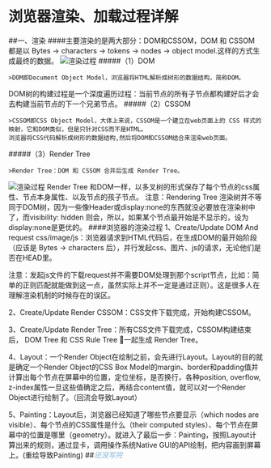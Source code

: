 # 浏览器渲染、加载过程详解
##一、渲染
####主要渲染的是两大部分：DOM和CSSOM，DOM 和 CSSOM 都是以 Bytes → characters → tokens → nodes → object model.这样的方式生成最终的数据。
![渲染过程](http://delai.me/code/content/images/2016/01/full-process.png?_=5152072)
#####（1）DOM
```
>DOM即Document Object Model，浏览器将HTML解析成树形的数据结构，简称DOM。
```
DOM树的构建过程是一个深度遍历过程：当前节点的所有子节点都构建好后才会去构建当前节点的下一个兄弟节点。
#####（2）CSSOM
```
>CSSOM即CSS Object Model，大体上来说，CSSOM是一个建立在web页面上的 CSS 样式的映射，它和DOM类似，但是只针对CSS而不是HTML。
浏览器将CSS代码解析成树形的数据结构,然后将DOM和CSSOM结合来渲染web页面。
```
#####（3）Render Tree
```
>Render Tree：DOM 和 CSSOM 合并后生成 Render Tree。
```
![渲染过程](http://delai.me/code/content/images/2016/01/render-tree-construction.png?_=5152072)
Render Tree 和DOM一样，以多叉树的形式保存了每个节点的css属性、节点本身属性、以及节点的孩子节点。
注意：Rendering Tree 渲染树并不等同于DOM树，因为一些像Header或display:none的东西就没必要放在渲染树中了，而visibility: hidden 则会，所以，如果某个节点最开始是不显示的，设为display:none是更优的。
####浏览器的渲染过程
1、Create/Update DOM And request css/image/js：浏览器请求到HTML代码后，在生成DOM的最开始阶段（应该是 Bytes → characters 后），并行发起css、图片、js的请求，无论他们是否在HEAD里。

注意：发起js文件的下载request并不需要DOM处理到那个script节点，比如：简单的正则匹配就能做到这一点，虽然实际上并不一定是通过正则）。这是很多人在理解渲染机制的时候存在的误区。

2、Create/Update Render CSSOM：CSS文件下载完成，开始构建CSSOM。

3、Create/Update Render Tree：所有CSS文件下载完成，CSSOM构建结束后， DOM Tree 和 CSS Rule Tree 一起生成 Render Tree。

4、Layout：一个Render Object在绘制之前，会先进行Layout。Layout的目的就是确定一个Render Object的CSS Box Model的margin、border和padding值并计算出每个节点在屏幕中的位置，定位坐标，是否换行，各种position, overflow, z-index属性一旦这些值确定之后，再结合content值，就可以对一个Render Object进行绘制了。（回流会导致Layout）

5、Painting：Layout后，浏览器已经知道了哪些节点要显示（which nodes are visible）、每个节点的CSS属性是什么（their computed styles）、每个节点在屏幕中的位置是哪里（geometry）。就进入了最后一步：Painting，按照Layout计算出来的规则，通过显卡，调用操作系统Native GUI的API绘制，把内容画到屏幕上。(重绘导致Painting)
##***<span style="color:#abcde1">还没写完</span>***
